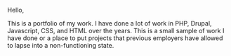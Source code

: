 Hello,

This is a portfolio of my work. I have done a lot of work in PHP, Drupal, Javascript, CSS, and HTML over the years. This is a small sample of work I have done or a place to put projects that previous employers have allowed to lapse into a non-functioning state. 
